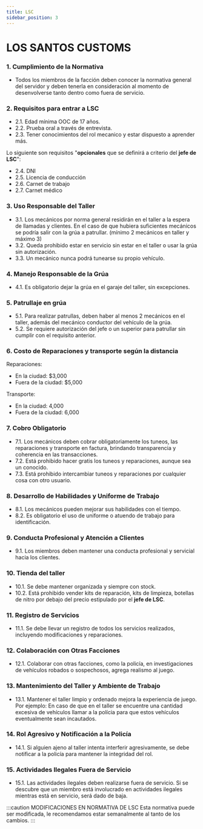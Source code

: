 ```yaml
---
title: LSC
sidebar_position: 3
---
```

# LOS SANTOS CUSTOMS

### 1. Cumplimiento de la Normativa
- Todos los miembros de la facción deben conocer la normativa general del servidor y deben tenerla en consideración al momento de desenvolverse tanto dentro como fuera de servicio.

### 2. Requisitos para entrar a LSC
- 2.1. Edad mínima OOC de 17 años.
- 2.2. Prueba oral a través de entrevista.
- 2.3. Tener conocimientos del rol mecanico y estar dispuesto a aprender más.

Lo siguiente son requisitos "**opcionales** que se definirá a criterio del **jefe de LSC**":
- 2.4. DNI
- 2.5. Licencia de conducción
- 2.6. Carnet de trabajo
- 2.7. Carnet médico

### 3. Uso Responsable del Taller
- 3.1. Los mecánicos por norma general residirán en el taller a la espera de llamadas y clientes. En el caso de que hubiera suficientes mecánicos se podría salir con la grúa a patrullar. (mínimo 2 mecánicos en taller y máximo 3)
- 3.2. Queda prohibido estar en servicio sin estar en el taller o usar la grúa sin autorización.
- 3.3. Un mecánico nunca podrá tunearse su propio vehículo.


### 4. Manejo Responsable de la Grúa
- 4.1. Es obligatorio dejar la grúa en el garaje del taller, sin excepciones.

### 5. Patrullaje en grúa
- 5.1. Para realizar patrullas, deben haber al menos 2 mecánicos en el taller, además del mecánico conductor del vehículo de la grúa.
- 5.2. Se requiere autorización del jefe o un superior para patrullar sin cumplir con el requisito anterior.

### 6. Costo de Reparaciones y transporte según la distancia
<!-- - El costo de las reparaciones fuera del taller varía según las millas recorridas: -->
Reparaciones:
- En la ciudad: $3,000
- Fuera de la ciudad: $5,000

Transporte:
- En la ciudad: 4,000
- Fuera de la ciudad: 6,000

### 7. Cobro Obligatorio
- 7.1. Los mecánicos deben cobrar obligatoriamente los tuneos, las reparaciones y transporte en factura, brindando transparencia y coherencia en las transacciones.
- 7.2. Está prohibido hacer gratis los tuneos y reparaciones, aunque sea un conocido.
- 7.3. Está prohibido intercambiar tuneos y reparaciones por cualquier cosa con otro usuario.

### 8. Desarrollo de Habilidades y Uniforme de Trabajo
- 8.1. Los mecánicos pueden mejorar sus habilidades con el tiempo.
- 8.2. Es obligatorio el uso de uniforme o atuendo de trabajo para identificación.

<!-- ### Comunicación en Radio durante el Servicio
- Es obligatorio estar en radio cuando se está de servicio para una mejor organización entre los mecánicos. -->

### 9. Conducta Profesional y Atención a Clientes
- 9.1. Los miembros deben mantener una conducta profesional y servicial hacia los clientes.

### 10. Tienda del taller
- 10.1. Se debe mantener organizada y siempre con stock.
- 10.2. Está prohibido vender kits de reparación, kits de limpieza, botellas de nitro por debajo del precio estipulado por el **jefe de LSC**.

### 11. Registro de Servicios
- 11.1. Se debe llevar un registro de todos los servicios realizados, incluyendo modificaciones y reparaciones.

### 12. Colaboración con Otras Facciones
- 12.1. Colaborar con otras facciones, como la policía, en investigaciones de vehículos robados o sospechosos, agrega realismo al juego.

### 13. Mantenimiento del Taller y Ambiente de Trabajo
- 13.1. Mantener el taller limpio y ordenado mejora la experiencia de juego. Por ejemplo: En caso de que en el taller se encuentre una cantidad excesiva de vehículos llamar a la polícia para que estos vehículos eventualmente sean incautados.

### 14. Rol Agresivo y Notificación a la Policía
- 14.1. Si alguien ajeno al taller intenta interferir agresivamente, se debe notificar a la policía para mantener la integridad del rol.

### 15. Actividades Ilegales Fuera de Servicio
- 15.1. Las actividades ilegales deben realizarse fuera de servicio. Si se descubre que un miembro está involucrado en actividades ilegales mientras está en servicio, será dado de baja.


:::caution MODIFICACIONES EN NORMATIVA DE LSC
Esta normativa puede ser modificada, le recomendamos estar semanalmente al tanto de los cambios.
:::

<!-- # Delitos Mayores y Sus Penas

Los delitos mayores conllevan penas más severas, que pueden incluir multas económicas substanciales y detención en prisión federal. A continuación, se detallan algunos de los delitos mayores y las penas asociadas:

## Robo a Mano Armada:

- Pena Económica: $3000.
- Pena de Detención: 30 minutos en prisión.
- Confiscación del arma.

## Tráfico de Drogas:

- Pena Económica: $7500.
- Pena de Detención: 40 minutos en prisión.

## Robo Agravado:

- Pena Económica: $5000 y posible restitución de bienes.
- Pena de Detención: 20 minutos en prisión.

## Homicidio Involuntario:

- Pena Económica: $7500 y posible compensación a la familia de la víctima.
- Pena de Detención: 1 hora en prisión.

## Secuestro:

- Pena Económica: $8500 y compensación a la víctima.
- Pena de Detención: 1 hora 30 minutos en prisión.

## Asalto a Mano Armada:

- Pena Económica: $3500.
- Pena de Detención: 25 minutos en prisión.

## Robo de Vehículo a Mano Armada:

- Pena Económica: $4200 y posible restitución del vehículo.
- Pena de Detención: 25 minutos en prisión.

## Fraude Financiero:

- Pena Económica: $8500 y restitución de los fondos defraudados.
- Pena de Detención: 50 minutos en prisión.

## Falsificación de Documentos Gubernamentales:

- Pena Económica: $3750.
- Pena de Detención: 20 minutos en prisión.

## Terrorismo:

- Pena Económica: $50000
- Pena de Detención: 3 horas en prisión.

## Secuestro de un Oficial de Policía o Rehén:

- Pena Económica: $34000 y posible compensación.
- Pena de Detención: 2 horas en prisión.

## Robo a un Banco:

- Pena Económica: $12000 y posible restitución de fondos.
- Pena de Detención: 1 hora en prisión.

## Tráfico de Armas de Fuego Ilegales:

- Pena Económica: $19800.
- Pena de Detención: 1 hora en prisión.

## Extorsión:

- Pena Económica: $25800 y posible compensación a la víctima.
- Pena de Detención: 55 minutos en prisión.

Estas penas pueden variar dependiendo de la jurisdicción y las circunstancias específicas de cada caso. Consultar a un abogado es fundamental para comprender mejor las implicaciones legales de estos delitos. -->



